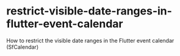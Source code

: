 # restrict-visible-date-ranges-in-flutter-event-calendar
How to restrict the visible date ranges in the Flutter event calendar (SfCalendar)
